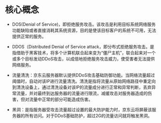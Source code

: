# 核心概念
- DOS(Denial of Service)，即拒绝服务攻击。该攻击是利用目标系统网络服务功能缺陷或者直接消耗其系统资源，目的是使该目标客户的系统不可用，无法提供正常的服务。
- DDOS（Distributed Denial of Service attack，即分布式拒绝服务攻击。是指借助于黑客技术，将多个计算机联合起来变为“僵尸主机”，联合起来对一个或多个目标发动DDoS攻击，以成倍地拒绝服务攻击威力，使受害者无法提供网络服务。

- 流量清洗：京东云服务器默认提供DDoS攻击基础防御功能。当网络流量超过阈值时，自动对该IP进行流量清洗。清洗是指将流量从原始网络路径中重定向到清洗设备上，通过清洗设备对该IP的流量成分进行正常和异常判断，丢弃异常流量，并对最终到达服务器的流量进行限流，减缓攻击对服务器造成的伤害，但对流量中正常的部分可能造成伤害。

- 黑洞：是指服务器受攻击流量超过设置的最大防护能力时，京东云将屏蔽该服务器的所有访问。对于DDoS基础防护，超过2G的流量访问就将触发黑洞。
